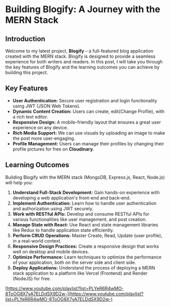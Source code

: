# Building Blogify: A Journey with the MERN Stack

## Introduction

Welcome to my latest project, **Blogify** – a full-featured blog application created with the MERN stack. Blogify is designed to provide a seamless experience for both writers and readers.
In this post, I will take you through the key features of Blogify and the learning outcomes you can achieve by building this project.

## Key Features

- **User Authentication:** Secure user registration and login functionality using JWT (JSON Web Tokens).
- **Dynamic Content Creation:** Users can create, edit(Change Profile), with a rich text editor.
- **Responsive Design:** A mobile-friendly layout that ensures a great user experience on any device.
- **Rich Media Support:** We can use visuals by uploading an image to make the post more user-engaging.
- **Profile Management:** Users can manage their profiles by changing their profile pictures for free on **Cloudinary**.

## Learning Outcomes

Building Blogify with the MERN stack (MongoDB, Express.js, React, Node.js) will help you:

1. **Understand Full-Stack Development:** Gain hands-on experience with developing a web application's front-end and back-end.
2. **Implement Authentication:** Learn how to handle user authentication and authorization using JWT securely.
3. **Work with RESTful APIs:** Develop and consume RESTful APIs for various functionalities like user management, and post creation.
4. **Manage State with React:** Use React and state management libraries like Redux to handle application state efficiently.
5. **Perform CRUD Operations:** Master Create, Read, Update (user profile), in a real-world context.
6. **Responsive Design Practices:** Create a responsive design that works well on desktop and mobile devices.
7. **Optimize Performance:** Learn techniques to optimize the performance of your application, both on the server side and client side.
8. **Deploy Applications:** Understand the process of deploying a MERN stack application to a platform like Vercel (Frontend) and Render (NodeJS) for free.

[https://www.youtube.com/playlist?list=PLYeR6R4wMO-8ToOG8X7vA7ELDdSX9D2w-](https://www.youtube.com/playlist?list=PLYeR6R4wMO-8ToOG8X7vA7ELDdSX9D2w-)
